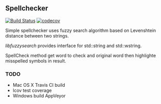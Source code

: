 ## Spellchecker

[![Build Status](https://travis-ci.org/AndreyBronin/spellchecker.svg?branch=master)](https://travis-ci.org/AndreyBronin/spellchecker)
[![codecov](https://codecov.io/gh/AndreyBronin/spellchecker/branch/master/graph/badge.svg)](https://codecov.io/gh/AndreyBronin/spellchecker)

Simple spellchecker uses fuzzy search algorithm based on Levenshtein distance between two strings.

*libfuzzysearch* provides interface for std::string and std::wstring. 

SpellCheck method get word to check and original word then highlighte misspelled symbols in result.


### TODO
 - Mac OS X Travis CI build
 - lcov test coverage
 - Windows build AppVeyor 
